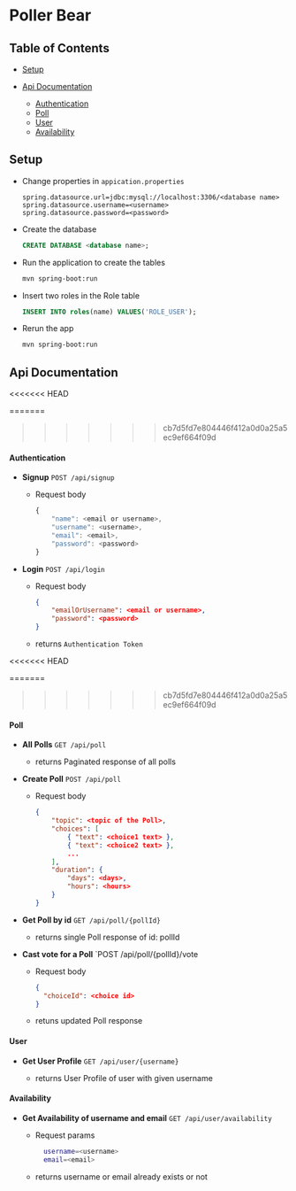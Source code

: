 # Poller Bear

## Table of Contents

- [Setup](#setup)
- [Api Documentation](#api_doc)

  - [Authentication](#authentication)
  - [Poll](#poll)
  - [User](#user)
  - [Availability](#availability)

<a name="setup"></a>

## Setup

- Change properties in `appication.properties`

  ```properties
  spring.datasource.url=jdbc:mysql://localhost:3306/<database name>
  spring.datasource.username=<username>
  spring.datasource.password=<password>
  ```

- Create the database

  ```sql
  CREATE DATABASE <database name>;
  ```

- Run the application to create the tables
  ```bash
  mvn spring-boot:run
  ```
- Insert two roles in the Role table

  ```sql
  INSERT INTO roles(name) VALUES('ROLE_USER');
  ```

- Rerun the app
  ```bash
  mvn spring-boot:run
  ```

<a name="api_doc"></a>

## Api Documentation

<a name="authentication"></a>
<<<<<<< HEAD

=======
>>>>>>> cb7d5fd7e804446f412a0d0a25a5ec9ef664f09d
#### Authentication

- **Signup** `POST /api/signup`

  - Request body

    ```javascript
    {
        "name": <email or username>,
        "username": <username>,
        "email": <email>,
        "password": <password>
    }
    ```

- **Login** `POST /api/login`

  - Request body

    ```json
    {
        "emailOrUsername": <email or username>,
        "password": <password>
    }
    ```

  - returns `Authentication Token`

<a name="poll"></a>
<<<<<<< HEAD

=======
>>>>>>> cb7d5fd7e804446f412a0d0a25a5ec9ef664f09d
#### Poll

- **All Polls** `GET /api/poll`

  - returns Paginated response of all polls

- **Create Poll** `POST /api/poll`

  - Request body

    ```json
    {
        "topic": <topic of the Poll>,
        "choices": [
            { "text": <choice1 text> },
            { "text": <choice2 text> },
            ...
        ],
        "duration": {
            "days": <days>,
            "hours": <hours>
        }
    }
    ```

- **Get Poll by id** `GET /api/poll/{pollId}`

  - returns single Poll response of id: pollId

- **Cast vote for a Poll** `POST /api/poll/{pollId}/vote
  - Request body
    ```json
    {
      "choiceId": <choice id>
    }
    ```
  * retuns updated Poll response

<a name="user"></a>

#### User

- **Get User Profile** `GET /api/user/{username}`

  - returns User Profile of user with given username

<a name="availability"></a>

#### Availability

- **Get Availability of username and email** `GET /api/user/availability`

  - Request params
    ```bash
      username=<username>
      email=<email>
    ```

  * returns username or email already exists or not
